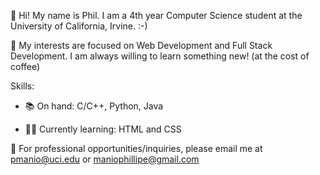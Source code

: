 👋 Hi! My name is Phil. I am a 4th year Computer Science student at the University of California, Irvine. :-) 

👀 My interests are focused on Web Development and Full Stack Development. I am always willing to learn something new! (at the cost of coffee)

Skills:

* 📚 On hand: C/C++, Python, Java

* 👩‍💻 Currently learning: HTML and CSS

📧 For professional opportunities/inquiries, please email me at pmanio@uci.edu or maniophillipe@gmail.com
